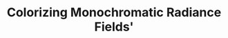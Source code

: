 ---
layout: default
title: Colorizing Monochromatic Radiance Fields'
authors: <a href="https://liquidammonia.github.io/">Yean Cheng</a>, <a href="https://wanrenjie.github.io/">Renjie Wan</a>, <a href="https://shuchenweng.github.io/">Shuchen Weng</a>, <strong>Chengxuan Zhu</strong>, Yakun Chang, <a href="https://ci.idm.pku.edu.cn/">Boxin Shi</a>
publication: <strong>Oral</strong>, In <i>AAAI Conference on Artificial Intelligence</i>, 2024.
year: 2024.1
pdf: https://liquidammonia.github.io/color-nerf/assets/paper.pdf
code: ''
official_link: https://liquidammonia.github.io/color-nerf/
---